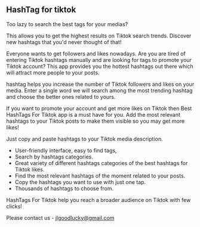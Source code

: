 ## HashTag for tiktok

Too lazy to search the best tags for your medias?

This allows you to get the highest results on Tiktok search trends.
Discover new hashtags that you'd never thought of that!

Everyone wants to get followers and likes nowadays. Are you are tired of entering Tiktok hashtags manually and are looking for tags to promote your Tiktok account? This app provides you the hottest hashtags out there which will attract more people to your posts.

hashtag helps you increase the number of Tiktok followers and likes on your media.
Enter a single word we will search among the most trending hashtag and choose the better ones related to yours.

If you want to promote your account and get more likes on Tiktok then Best HashTags For Tiktok app is a must have for you.
Add the most relevant hashtags to your Tiktok posts to make them visible so you may get more likes!

Just copy and paste hashtags to your Tiktok media description.

- User-friendly interface, easy to find tags,
- Search by hashtags categories.
- Great variety of different hashtags categories of the best hashtags for Tiktok likes.
- Find the most relevant hashtags of the moment related to your posts.
- Copy the hashtags you want to use with just one tap.
- Thousands of hashtags to choose from.

HashTags For Tiktok help you reach a broader audience on Tiktok with few clicks!

Please contact us - jlgoodlucky@gmail.com
